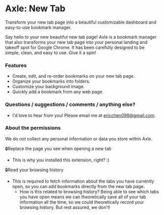 # Axle: New Tab

Transform your new tab page into a beautiful customizable dashboard and easy-to-use bookmark manager.

Say hello to your new beautiful new tab page! Axle is a bookmark manager that also transforms your new tab page into your personal landing and takeoff spot for Google Chrome. It has been carefully designed to be simple, clean, and easy to use. Give it a spin!

### Features
* Create, edit, and re-order bookmarks on your new tab page.
* Organize your bookmarks into folders.
* Customize your background image.
* Quickly add a bookmark from any web page.

### Questions / suggestions / comments / anything else?
* I'd love to hear from you! Please email me at ericchen098@gmail.com.


### About the permissions

We do *not* collect any personal information or data you store within Axle.

🔒Replace the page you see when opening a new tab
* This is why you installed this extension, right? :)

🔒Read your browsing history
* This is required to fetch information about the tabs you have currently open, so you can add bookmarks directly from the new tab page.
	* How is this related to browsing history? Being able to see which tabs you have open means we can theoretically save all of your tab information all the time, so we could theoretically record your browsing history. But rest assured, we don't!
